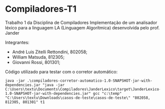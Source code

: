 # Compiladores-T1
Trabalho 1 da Disciplina de Compiladores
Implementação de um analisador léxico para a linguagem LA (Linguagem Algorítmica) desenvolvida pelo prof. Jander

Integrantes:
- André Luis Zitelli Rettondini, 802058;
- William Matsuda, 812305;
- Giovanni Rossi, 801301;

Código utilizado para testar com o corretor automático:
```
java -jar .\compiladores-corretor-automatico-1.0-SNAPSHOT-jar-with-dependencies.jar "java -jar C:\Users\textu\Documents\Compiladores\JanderLexico\target\JanderLexico-1.0-SNAPSHOT-jar-with-dependencies.jar" gcc "c:\temp" "C:\Users\textu\Downloads\casos-de-teste\casos-de-teste\" "802058, 812305, 801301" t1
```
